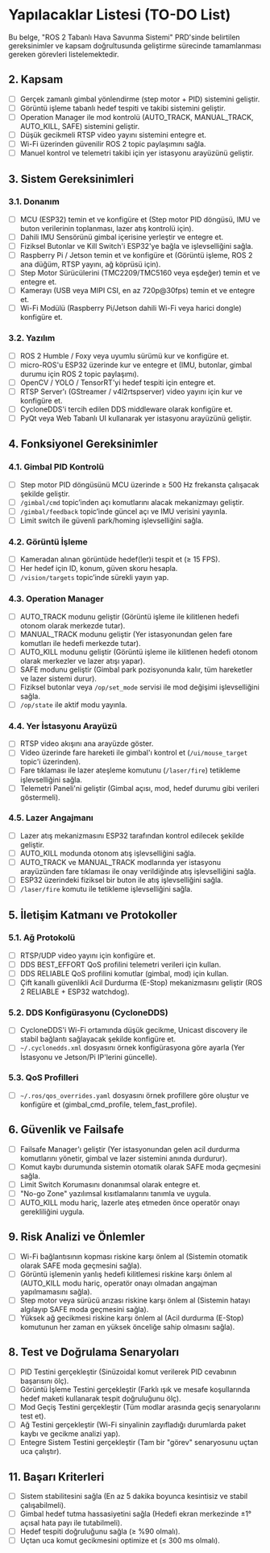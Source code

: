 # Yapılacaklar Listesi (TO-DO List)

Bu belge, "ROS 2 Tabanlı Hava Savunma Sistemi" PRD'sinde belirtilen gereksinimler ve kapsam doğrultusunda geliştirme sürecinde tamamlanması gereken görevleri listelemektedir.

## 2. Kapsam
- [ ] Gerçek zamanlı gimbal yönlendirme (step motor + PID) sistemini geliştir.
- [ ] Görüntü işleme tabanlı hedef tespiti ve takibi sistemini geliştir.
- [ ] Operation Manager ile mod kontrolü (AUTO_TRACK, MANUAL_TRACK, AUTO_KILL, SAFE) sistemini geliştir.
- [ ] Düşük gecikmeli RTSP video yayını sistemini entegre et.
- [ ] Wi-Fi üzerinden güvenilir ROS 2 topic paylaşımını sağla.
- [ ] Manuel kontrol ve telemetri takibi için yer istasyonu arayüzünü geliştir.

## 3. Sistem Gereksinimleri
### 3.1. Donanım
- [ ] MCU (ESP32) temin et ve konfigüre et (Step motor PID döngüsü, IMU ve buton verilerinin toplanması, lazer atış kontrolü için).
- [ ] Dahili IMU Sensörünü gimbal içerisine yerleştir ve entegre et.
- [ ] Fiziksel Butonlar ve Kill Switch'i ESP32'ye bağla ve işlevselliğini sağla.
- [ ] Raspberry Pi / Jetson temin et ve konfigüre et (Görüntü işleme, ROS 2 ana düğüm, RTSP yayını, ağ köprüsü için).
- [ ] Step Motor Sürücülerini (TMC2209/TMC5160 veya eşdeğer) temin et ve entegre et.
- [ ] Kamerayı (USB veya MIPI CSI, en az 720p@30fps) temin et ve entegre et.
- [ ] Wi-Fi Modülü (Raspberry Pi/Jetson dahili Wi-Fi veya harici dongle) konfigüre et.

### 3.2. Yazılım
- [ ] ROS 2 Humble / Foxy veya uyumlu sürümü kur ve konfigüre et.
- [ ] micro-ROS'u ESP32 üzerinde kur ve entegre et (IMU, butonlar, gimbal durumu için ROS 2 topic paylaşımı).
- [ ] OpenCV / YOLO / TensorRT'yi hedef tespiti için entegre et.
- [ ] RTSP Server'ı (GStreamer / v4l2rtspserver) video yayını için kur ve konfigüre et.
- [ ] CycloneDDS'i tercih edilen DDS middleware olarak konfigüre et.
- [ ] PyQt veya Web Tabanlı UI kullanarak yer istasyonu arayüzünü geliştir.

## 4. Fonksiyonel Gereksinimler
### 4.1. Gimbal PID Kontrolü
- [ ] Step motor PID döngüsünü MCU üzerinde ≥ 500 Hz frekansta çalışacak şekilde geliştir.
- [ ] `/gimbal/cmd` topic’inden açı komutlarını alacak mekanizmayı geliştir.
- [ ] `/gimbal/feedback` topic’inde güncel açı ve IMU verisini yayınla.
- [ ] Limit switch ile güvenli park/homing işlevselliğini sağla.

### 4.2. Görüntü İşleme
- [ ] Kameradan alınan görüntüde hedef(ler)i tespit et (≥ 15 FPS).
- [ ] Her hedef için ID, konum, güven skoru hesapla.
- [ ] `/vision/targets` topic’inde sürekli yayın yap.

### 4.3. Operation Manager
- [ ] AUTO_TRACK modunu geliştir (Görüntü işleme ile kilitlenen hedefi otonom olarak merkezde tutar).
- [ ] MANUAL_TRACK modunu geliştir (Yer istasyonundan gelen fare komutları ile hedefi merkezde tutar).
- [ ] AUTO_KILL modunu geliştir (Görüntü işleme ile kilitlenen hedefi otonom olarak merkezler ve lazer atışı yapar).
- [ ] SAFE modunu geliştir (Gimbal park pozisyonunda kalır, tüm hareketler ve lazer sistemi durur).
- [ ] Fiziksel butonlar veya `/op/set_mode` servisi ile mod değişimi işlevselliğini sağla.
- [ ] `/op/state` ile aktif modu yayınla.

### 4.4. Yer İstasyonu Arayüzü
- [ ] RTSP video akışını ana arayüzde göster.
- [ ] Video üzerinde fare hareketi ile gimbal'ı kontrol et (`/ui/mouse_target` topic'i üzerinden).
- [ ] Fare tıklaması ile lazer ateşleme komutunu (`/laser/fire`) tetikleme işlevselliğini sağla.
- [ ] Telemetri Paneli'ni geliştir (Gimbal açısı, mod, hedef durumu gibi verileri göstermeli).

### 4.5. Lazer Angajmanı
- [ ] Lazer atış mekanizmasını ESP32 tarafından kontrol edilecek şekilde geliştir.
- [ ] AUTO_KILL modunda otonom atış işlevselliğini sağla.
- [ ] AUTO_TRACK ve MANUAL_TRACK modlarında yer istasyonu arayüzünden fare tıklaması ile onay verildiğinde atış işlevselliğini sağla.
- [ ] ESP32 üzerindeki fiziksel bir buton ile atış işlevselliğini sağla.
- [ ] `/laser/fire` komutu ile tetikleme işlevselliğini sağla.

## 5. İletişim Katmanı ve Protokoller
### 5.1. Ağ Protokolü
- [ ] RTSP/UDP video yayını için konfigüre et.
- [ ] DDS BEST_EFFORT QoS profilini telemetri verileri için kullan.
- [ ] DDS RELIABLE QoS profilini komutlar (gimbal, mod) için kullan.
- [ ] Çift kanallı güvenlikli Acil Durdurma (E-Stop) mekanizmasını geliştir (ROS 2 RELIABLE + ESP32 watchdog).

### 5.2. DDS Konfigürasyonu (CycloneDDS)
- [ ] CycloneDDS'i Wi-Fi ortamında düşük gecikme, Unicast discovery ile stabil bağlantı sağlayacak şekilde konfigüre et.
- [ ] `~/.cyclonedds.xml` dosyasını örnek konfigürasyona göre ayarla (Yer İstasyonu ve Jetson/Pi IP'lerini güncelle).

### 5.3. QoS Profilleri
- [ ] `~/.ros/qos_overrides.yaml` dosyasını örnek profillere göre oluştur ve konfigüre et (gimbal_cmd_profile, telem_fast_profile).

## 6. Güvenlik ve Failsafe
- [ ] Failsafe Manager'ı geliştir (Yer istasyonundan gelen acil durdurma komutlarını yönetir, gimbal ve lazer sistemini anında durdurur).
- [ ] Komut kaybı durumunda sistemin otomatik olarak SAFE moda geçmesini sağla.
- [ ] Limit Switch Korumasını donanımsal olarak entegre et.
- [ ] "No-go Zone" yazılımsal kısıtlamalarını tanımla ve uygula.
- [ ] AUTO_KILL modu hariç, lazerle ateş etmeden önce operatör onayı gerekliliğini uygula.

## 9. Risk Analizi ve Önlemler
- [ ] Wi-Fi bağlantısının kopması riskine karşı önlem al (Sistemin otomatik olarak SAFE moda geçmesini sağla).
- [ ] Görüntü işlemenin yanlış hedefi kilitlemesi riskine karşı önlem al (AUTO_KILL modu hariç, operatör onayı olmadan angajman yapılmamasını sağla).
- [ ] Step motor veya sürücü arızası riskine karşı önlem al (Sistemin hatayı algılayıp SAFE moda geçmesini sağla).
- [ ] Yüksek ağ gecikmesi riskine karşı önlem al (Acil durdurma (E-Stop) komutunun her zaman en yüksek önceliğe sahip olmasını sağla).

## 8. Test ve Doğrulama Senaryoları
- [ ] PID Testini gerçekleştir (Sinüzoidal komut verilerek PID cevabının başarısını ölç).
- [ ] Görüntü İşleme Testini gerçekleştir (Farklı ışık ve mesafe koşullarında hedef maketi kullanarak tespit doğruluğunu ölç).
- [ ] Mod Geçiş Testini gerçekleştir (Tüm modlar arasında geçiş senaryolarını test et).
- [ ] Ağ Testini gerçekleştir (Wi-Fi sinyalinin zayıfladığı durumlarda paket kaybı ve gecikme analizi yap).
- [ ] Entegre Sistem Testini gerçekleştir (Tam bir "görev" senaryosunu uçtan uca çalıştır).

## 11. Başarı Kriterleri
- [ ] Sistem stabilitesini sağla (En az 5 dakika boyunca kesintisiz ve stabil çalışabilmeli).
- [ ] Gimbal hedef tutma hassasiyetini sağla (Hedefi ekran merkezinde ±1° açısal hata payı ile tutabilmeli).
- [ ] Hedef tespiti doğruluğunu sağla (≥ %90 olmalı).
- [ ] Uçtan uca komut gecikmesini optimize et (≤ 300 ms olmalı).